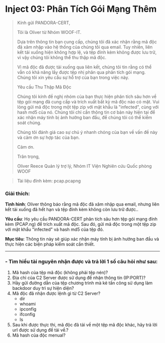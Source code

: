 # Inject 03: Phân Tích Gói Mạng Thêm



>Kính gửi PANDORA-CERT,
>
>Tôi là Oliver từ Nhóm WOOF-IT.
>
>Dựa trên thông tin bạn cung cấp, chúng tôi đã xác nhận rằng mã độc đã xâm nhập vào hệ thống của chúng tôi qua email. Tuy nhiên, liên kết tải xuống hiện không hợp lệ, và tệp đính kèm không được lưu trữ, vì vậy chúng tôi không thể thu thập mã độc.
>
>Vì mã độc đã được tải xuống qua liên kết, chúng tôi tin rằng có thể vẫn có khả năng lấy được tệp nhị phân qua phân tích gói mạng. Chúng tôi xin yêu cầu sự hỗ trợ của bạn trong việc này.
>
>Yêu cầu Thu Thập Mã Độc
>
>Chúng tôi kính đề nghị nhóm của bạn thực hiện phân tích sâu hơn về tệp gói mạng đã cung cấp và trích xuất bất kỳ mã độc nào có mặt. Vui lòng gửi mã độc trong một tệp zip với mật khẩu là "infected", cùng với hash md5 của nó. Chúng tôi chỉ cần thông tin cơ bản này hiện tại để xác nhận máy tính bị ảnh hưởng ban đầu, để chúng tôi có thể kiểm soát chúng.
>
>Chúng tôi đánh giá cao sự chú ý nhanh chóng của bạn về vấn đề này và cảm ơn sự hợp tác của bạn.
>
>Cảm ơn.
>
>Trân trọng,
>
>Oliver Reece
>Quản lý trợ lý, Nhóm IT
>Viện Nghiên cứu Quốc phòng WOOF

>Tài liệu đính kèm: pcap.pcapng


### Giải thích:

**Tình hình**: Oliver thông báo rằng mã độc đã xâm nhập qua email, nhưng liên kết tải xuống đã hết hạn và tệp đính kèm không còn lưu trữ được..

**Yêu cầu**: Họ yêu cầu PANDORA-CERT phân tích sâu hơn tệp gói mạng đính kèm (PCAP.ng) để trích xuất mã độc. Sau đó, gửi mã độc trong một tệp zip với mật khẩu "infected" và hash md5 của tệp đó.

**Mục tiêu**: Thông tin này sẽ giúp xác nhận máy tính bị ảnh hưởng ban đầu và thực hiện các biện pháp kiểm soát cần thiết.


--- 

### - Tìm hiểu tài nguyên nhận được và trả lời 1 số câu hỏi như sau:

 1. Mã hash của tệp mã độc (không phải tệp nén)?
 2. Địa chỉ của C2 Server được sử dụng để nhận thông tin (IP:PORT)?
 3. Hãy gửi đường dẫn của tệp chương trình mà kẻ tấn công sử dụng làm backdoor duy trì sự hiện diện?
 4. Mã độc đã nhận được lệnh gì từ C2 Server?
    - dir
    - whoami 
    - ipconfig 
    - ifconfig 
    - ls
 6. Sau khi được thực thi, mã độc đã tải về một tệp mã độc khác, hãy trả lời url được sử dụng để tải về.?
 7. Mã hash của độc menual?


